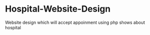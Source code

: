 # Hospital-Website-Design
Website design which will accept appoinment
using php
shows about hospital 

